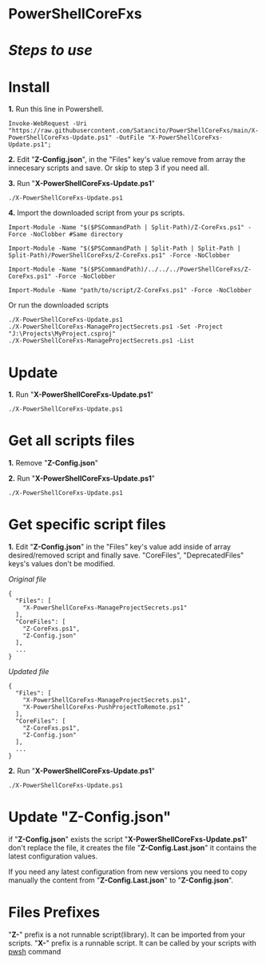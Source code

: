 # **PowerShellCoreFxs**


# ***Steps to use***

# Install

**1.** Run this line in Powershell.

```
Invoke-WebRequest -Uri "https://raw.githubusercontent.com/Satancito/PowerShellCoreFxs/main/X-PowerShellCoreFxs-Update.ps1" -OutFile "X-PowerShellCoreFxs-Update.ps1";
```

**2.** Edit "**Z-Config.json**", in the "Files" key's value remove from array the innecesary scripts and save. Or skip to step 3 if you need all.

**3.** Run "**X-PowerShellCoreFxs-Update.ps1**"

```
./X-PowerShellCoreFxs-Update.ps1
```

**4.** Import the downloaded script from your ps scripts.  
```
Import-Module -Name "$($PSCommandPath | Split-Path)/Z-CoreFxs.ps1" -Force -NoClobber #Same directory

Import-Module -Name "$($PSCommandPath | Split-Path | Split-Path | Split-Path)/PowerShellCoreFxs/Z-CoreFxs.ps1" -Force -NoClobber

Import-Module -Name "$($PSCommandPath)/../../../PowerShellCoreFxs/Z-CoreFxs.ps1" -Force -NoClobber

Import-Module -Name "path/to/script/Z-CoreFxs.ps1" -Force -NoClobber
```

Or run the downloaded scripts

```
./X-PowerShellCoreFxs-Update.ps1
./X-PowerShellCoreFxs-ManageProjectSecrets.ps1 -Set -Project "J:\Projects\MyProject.csproj"
./X-PowerShellCoreFxs-ManageProjectSecrets.ps1 -List
```

# Update

**1.** Run "**X-PowerShellCoreFxs-Update.ps1**" 

```
./X-PowerShellCoreFxs-Update.ps1
```

# Get all scripts files 

**1.** Remove "**Z-Config.json**"   
 
**2.** Run "**X-PowerShellCoreFxs-Update.ps1**" 

```
./X-PowerShellCoreFxs-Update.ps1
```

# Get specific script files
**1.** Edit "**Z-Config.json**" in the "Files" key's value add inside of array desired/removed script and finally save. "CoreFiles", "DeprecatedFiles" keys's values don't be modified.

*Original file*
```
{
  "Files": [
    "X-PowerShellCoreFxs-ManageProjectSecrets.ps1"
  ],
  "CoreFiles": [
    "Z-CoreFxs.ps1",
    "Z-Config.json"
  ],
  ...
}
```

*Updated file*
```
{
  "Files": [
    "X-PowerShellCoreFxs-ManageProjectSecrets.ps1",
    "X-PowerShellCoreFxs-PushProjectToRemote.ps1"
  ],
  "CoreFiles": [
    "Z-CoreFxs.ps1",
    "Z-Config.json"
  ],
  ...
}
```

**2.** Run "**X-PowerShellCoreFxs-Update.ps1**" 
```
./X-PowerShellCoreFxs-Update.ps1
```

# Update "Z-Config.json"
if "**Z-Config.json**" exists the script "**X-PowerShellCoreFxs-Update.ps1**" don't replace the file, it creates the file "**Z-Config.Last.json**" it contains the latest configuration values.

If you need any latest configuration from new versions you need to copy manually the content from "**Z-Config.Last.json**" to "**Z-Config.json**".

# Files Prefixes

"**Z-**" prefix is a not runnable script(library). It can be imported from your scripts.
"**X-**" prefix is a runnable script. It can be called by your scripts with [pwsh](https://docs.microsoft.com/en-us/powershell/module/microsoft.powershell.core/about/about_pwsh?view=powershell-7.1) command 